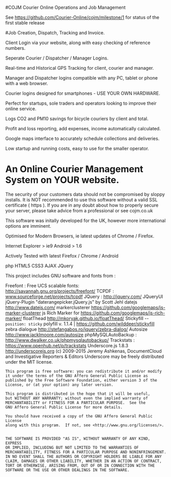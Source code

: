 #COJM
Courier Online Operations and Job Management

See https://github.com/Courier-Online/cojm/milestone/1 for status of the first stable release

#Job Creation, Dispatch, Tracking and Invoice.

Client Login via your website, along with easy checking of reference numbers.

Seperate Courier / Dispatcher / Manager Logins.

Real-time and Historical GPS Tracking for client, courier and manager.

Manager and Dispatcher logins compatible with any PC, tablet or phone with a web browser.

Courier logins designed for smartphones - USE YOUR OWN HARDWARE.

Perfect for startups, sole traders and operators looking to improve their online service.

Logs CO2 and PM10 savings for bicycle couriers by client and total.

Profit and loss reporting, add expenses, income automatically calculated.

Google maps interface to accurately schedule collections and deliveries.

Low startup and running costs, easy to use for the smaller operator.

# An Online Courier Management System on YOUR website.
The security of your customers data should not be compromised by sloppy installs.
It is NOT recommended to use this software without a valid SSL certificate ( https ).
If you are in any doubt about how to properly secure your server, please take advice from a professional or see cojm.co.uk

This software was initally developed for the UK, however more international options are imminent.



Optimised for Modern Browsers, ie latest updates of Chrome / Firefox.

Internet Explorer > ie9
Android > 1.6

Actively Tested with latest Firefox / Chrome / Android

php HTML5 CSS3 AJAX JQuery

This project includes GNU software and fonts from :

Freefont : Free UCS scalable fonts: http://savannah.gnu.org/projects/freefont/
TCPDF : www.sourceforge.net/projects/tcpdf
JQuery : http://jquery.com/ JQueryUI
jQuery-Plugin "daterangepicker.jQuery.js" by Scott Jehl
datejs http://www.datejs.com/
markerclusterer https://github.com/googlemaps/js-marker-clusterer
js Rich Marker for https://github.com/googlemaps/js-rich-marker/
floatThead http://mkoryak.github.io/floatThead/
Stickyfill -- `position: sticky` polyfill v. 1.1.4 | https://github.com/wilddeer/stickyfill
zebra dialogue http://stefangabos.ro/jquery/zebra-dialog/
Autosize http://www.jacklmoore.com/autosize
phpMySQLAutoBackup : http://www.dwalker.co.uk/phpmysqlautobackup/
Trackstats : https://www.openhub.net/p/trackstats
Underscore.js 1.8.3 http://underscorejs.org (c) 2009-2015 Jeremy Ashkenas, DocumentCloud and Investigative Reporters & Editors Underscore may be freely distributed under the MIT license.


    This program is free software: you can redistribute it and/or modify
    it under the terms of the GNU Affero General Public License as
    published by the Free Software Foundation, either version 3 of the
    License, or (at your option) any later version.

    This program is distributed in the hope that it will be useful,
    but WITHOUT ANY WARRANTY; without even the implied warranty of
    MERCHANTABILITY or FITNESS FOR A PARTICULAR PURPOSE.  See the
    GNU Affero General Public License for more details.

    You should have received a copy of the GNU Affero General Public License
    along with this program.  If not, see <http://www.gnu.org/licenses/>.
	

	THE SOFTWARE IS PROVIDED "AS IS", WITHOUT WARRANTY OF ANY KIND, EXPRESS 
	OR IMPLIED, INCLUDING BUT NOT LIMITED TO THE WARRANTIES OF 
	MERCHANTABILITY, FITNESS FOR A PARTICULAR PURPOSE AND NONINFRINGEMENT. 
	IN NO EVENT SHALL THE AUTHORS OR COPYRIGHT HOLDERS BE LIABLE FOR ANY 
	CLAIM, DAMAGES OR OTHER LIABILITY, WHETHER IN AN ACTION OF CONTRACT, 
	TORT OR OTHERWISE, ARISING FROM, OUT OF OR IN CONNECTION WITH THE 
	SOFTWARE OR THE USE OR OTHER DEALINGS IN THE SOFTWARE.
